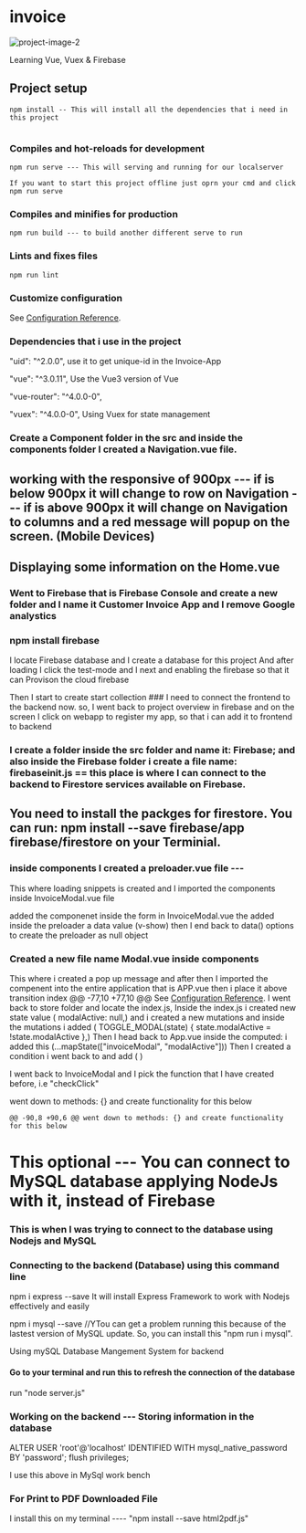 # invoice

![project-image-2](https://user-images.githubusercontent.com/85754527/162850867-5505e61b-9424-47be-935c-d21c4916aa86.jpg)


Learning Vue, Vuex & Firebase

## Project setup
```
npm install -- This will install all the dependencies that i need in this project


```

### Compiles and hot-reloads for development
```
npm run serve --- This will serving and running for our localserver

If you want to start this project offline just oprn your cmd and click npm run serve
```

### Compiles and minifies for production
```
npm run build --- to build another different serve to run
```

### Lints and fixes files
```
npm run lint
```

### Customize configuration
See [Configuration Reference](https://cli.vuejs.org/config/).

### Dependencies that i use in the project

 "uid": "^2.0.0", use it to get unique-id in the Invoice-App  

 "vue": "^3.0.11", Use the Vue3 version of Vue

  "vue-router": "^4.0.0-0",

 "vuex": "^4.0.0-0", Using Vuex for state management

### Create a Component folder in the src and inside the components folder I created a Navigation.vue file.

## working with the responsive of 900px --- if is below 900px it will change to row on Navigation --- if is above 900px it will change on Navigation to columns and a red message will popup on the screen. (Mobile Devices)

## Displaying some information on the Home.vue
### 

### Went to Firebase that is Firebase Console and create a new folder and I name it Customer Invoice App and I remove Google analystics
### npm install firebase
 I locate Firebase database and I create a database for this project
 And after loading I click the test-mode and I next and enabling the firebase so that it can Provison the cloud firebase

 Then I start to create start collection ### I need to connect the frontend to the backend now. so, I went back to project overview in firebase and on the screen I click on webapp to register my app, so that i can add it to frontend to backend

### I create a folder inside the src folder and name it: Firebase; and also inside the Firebase folder i create a file name: firebaseinit.js == this place is where I can connect to the backend to Firestore services available on Firebase.

## You need to install the packges for firestore. You can run: npm install --save firebase/app firebase/firestore on your Terminial. 

### inside components I created a preloader.vue file --- 
  This where loading snippets is created and I imported the components inside InvoiceModal.vue file

  added the componenet <Preloader /> inside the form in InvoiceModal.vue the added inside the preloader
 a data value (v-show) <Preloader v-show="preloader" /> then I end back to data() options to create the preloader as null object

 ### Created a new file name Modal.vue inside components
 This where i created a pop up message and after then I imported the compenent into the entire application that is APP.vue then i place it above transition index <Modal /> 
	@@ -77,10 +77,10 @@ See [Configuration Reference](https://cli.vuejs.org/config/).
 I went back to store folder and locate the index.js, Inside the index.js i created new state value ( modalActive: null,)  and i created a new mutations and inside the mutations i added ( TOGGLE_MODAL(state) {
      state.modalActive = !state.modalActive
    },) 
Then I head back to App.vue inside the computed: i added this (...mapState(["invoiceModal", "modalActive"])) 
Then I created a condition i went back to <Modal /> and add ( <Modal v-if="modalActive" />)

I went back to InvoiceModal and I pick the function that I have created before, i.e "checkClick"

went down to methods: {} and create functionality for this below 

	@@ -90,8 +90,6 @@ went down to methods: {} and create functionality for this below

# This optional --- You can connect to MySQL database applying NodeJs with it, instead of Firebase


### This is when I was trying to connect to the database using Nodejs and MySQL
### Connecting to the backend (Database) using this command line

npm i express --save
It will install Express Framework to work with Nodejs effectively and easily

npm i mysql --save //YTou can get a problem running this because of the lastest version of MySQL update.
 So, you can install this "npm run i mysql".

Using mySQL Database Mangement System for backend

#### Go to your terminal and run this to refresh the connection of the database 

run "node server.js"

### Working on the backend --- Storing information in the database

ALTER USER 'root'@'localhost' IDENTIFIED WITH mysql_native_password BY 'password';
flush privileges;

I use this above in MySql work bench


### For Print to PDF Downloaded File 

I install this on my terminal ---- "npm install --save html2pdf.js"
